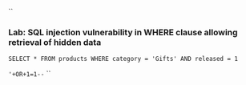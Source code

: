 ``
### Lab: SQL injection vulnerability in WHERE clause allowing retrieval of hidden data

```SELECT * FROM products WHERE category = 'Gifts' AND released = 1```

```'+OR+1=1--```
``
